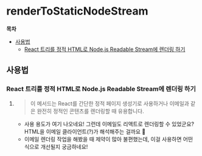 # renderToStaticNodeStream

**목차**

- [사용법](#사용법)
  - [React 트리를 정적 HTML로 Node.js Readable Stream에 렌더링 하기](#React-트리를-정적-HTML로-Node.js-Readable-Stream에-렌더링-하기)

## 사용법

### React 트리를 정적 HTML로 Node.js Readable Stream에 렌더링 하기

1. > 이 메서드는 React를 간단한 정적 페이지 생성기로 사용하거나 이메일과 같은 완전히 정적인 콘텐츠를 렌더링할 때 유용합니다.
   - 사용 용도가 여기 나오네요! 그런데 이메일도 리액트로 렌더링할 수 있었군요? HTML을 이메일 클라이언트(?)가 해석해주는 걸까요 🤔
   - 이메일 렌더링 작업을 해봤을 때 제약이 많아 불편했는데, 이걸 사용하면 어떤 식으로 개선될지 궁금하네요!
